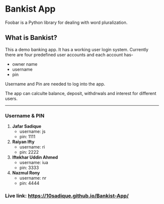 # Bankist App

Foobar is a Python library for dealing with word pluralization.

## What is Bankist?

<p>This a demo banking app. It has a working user login system. Currently there are four predefined user accounts and each account has-</p>

-   owner name
-   username
-   pin

<p>Username and Pin are needed to log into the app.</p>
<p>The app can calculte balance, deposit, withdrwals and interest for different users. </p>

<hr>

### Username & PIN

<ol>
  <li><b>Jafar Sadique</b>
      <ul>
        <li>username: js</li>
        <li>pin: 1111</li>
      </ul>
  </li>
  <li><b>Raiyan Ifty</b>
      <ul>
        <li>username: ri</li>
        <li>pin: 2222</li>
      </ul>
  </li>
  <li><b>Iftekhar Uddin Ahmed</b>
      <ul>
        <li>username: iua</li>
        <li>pin: 3333</li>
      </ul>
  </li>
  <li><b>Nazmul Rony</b>
      <ul>
        <li>username: nr</li>
        <li>pin: 4444</li>
      </ul>
  </li>
</ol>

### Live link: https://10sadique.github.io/Bankist-App/
